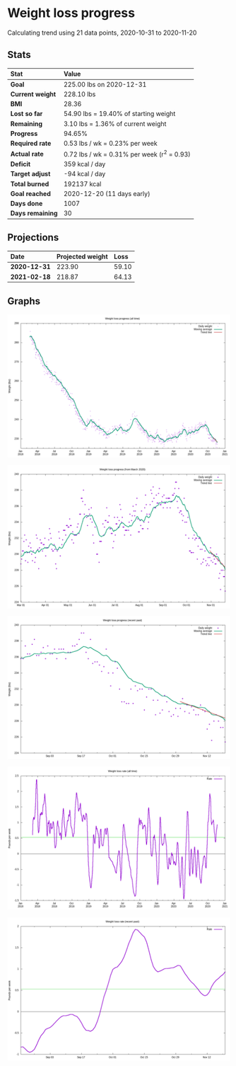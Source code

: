 # Weight loss progress

Calculating trend using 21 data points, 2020-10-31 to 2020-11-20

## Stats

Stat|Value
:-|:-
**Goal**|225.00 lbs on 2020-12-31
**Current weight**|228.10 lbs
**BMI**|28.36
**Lost so far**|54.90 lbs = 19.40% of starting weight
**Remaining**|3.10 lbs =  1.36% of current  weight
**Progress**|94.65%
**Required rate**|0.53 lbs / wk = 0.23% per week
**Actual rate**|0.72 lbs / wk = 0.31% per week  (r<sup>2</sup> = 0.93)
**Deficit**|359 kcal / day
**Target adjust**|-94 kcal / day
**Total burned**|192137 kcal
**Goal reached**|2020-12-20 (11 days early)
**Days done**|1007
**Days remaining**|30

## Projections

Date|Projected weight|Loss
:-|:-|:-
**2020-12-31**|223.90|59.10
**2021-02-18**|218.87|64.13

## Graphs

![](weight-graph-alltime.png)

![](weight-graph-covid.png)

![](weight-graph-recent.png)

![](rate-graph-alltime.png)

![](rate-graph-recent.png)
